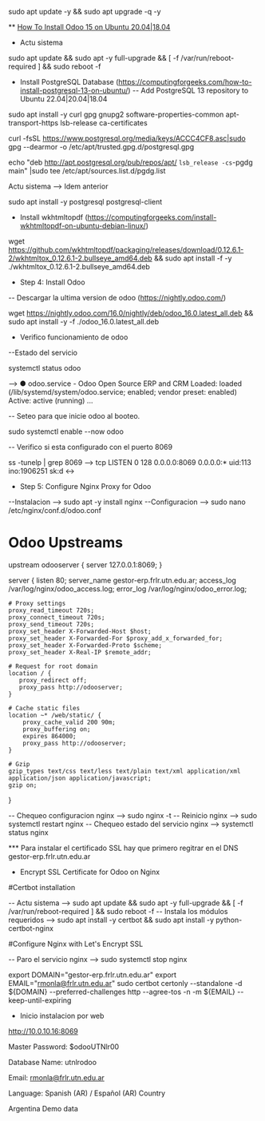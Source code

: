 sudo apt update -y && sudo apt upgrade -q -y


** [How To Install Odoo 15 on Ubuntu 20.04|18.04](https://computingforgeeks.com/how-to-install-odoo-on-ubuntu-linux/)

* Actu sistema

sudo apt update && sudo apt -y full-upgrade && [ -f /var/run/reboot-required ] && sudo reboot -f

* Install PostgreSQL Database (https://computingforgeeks.com/how-to-install-postgresql-13-on-ubuntu/)
-- Add PostgreSQL 13 repository to Ubuntu 22.04|20.04|18.04

sudo apt install -y curl gpg gnupg2 software-properties-common apt-transport-https lsb-release ca-certificates

curl -fsSL https://www.postgresql.org/media/keys/ACCC4CF8.asc|sudo gpg --dearmor -o /etc/apt/trusted.gpg.d/postgresql.gpg

echo "deb http://apt.postgresql.org/pub/repos/apt/ `lsb_release -cs`-pgdg main" |sudo tee  /etc/apt/sources.list.d/pgdg.list


Actu sistema
--> Idem anterior

sudo apt install -y postgresql postgresql-client

* Install wkhtmltopdf (https://computingforgeeks.com/install-wkhtmltopdf-on-ubuntu-debian-linux/)

wget https://github.com/wkhtmltopdf/packaging/releases/download/0.12.6.1-2/wkhtmltox_0.12.6.1-2.bullseye_amd64.deb && sudo apt install -f -y ./wkhtmltox_0.12.6.1-2.bullseye_amd64.deb

* Step 4: Install Odoo

-- Descargar la ultima version de odoo (https://nightly.odoo.com/)

wget https://nightly.odoo.com/16.0/nightly/deb/odoo_16.0.latest_all.deb && sudo apt install -y -f ./odoo_16.0.latest_all.deb

* Verifico funcionamiento de odoo

--Estado del servicio

systemctl status odoo

--> ● odoo.service - Odoo Open Source ERP and CRM
Loaded: loaded (/lib/systemd/system/odoo.service; enabled; vendor preset: enabled)
Active: active (running) ...

-- Seteo para que inicie odoo al booteo.

sudo systemctl enable --now odoo

-- Verifico si esta configurado con el puerto 8069

ss -tunelp | grep 8069
--> tcp   LISTEN  0       128                  0.0.0.0:8069           0.0.0.0:*      uid:113 ino:1906251 sk:d <-> 

* Step 5: Configure Nginx Proxy for Odoo

--Instalacion --> sudo apt -y install nginx
--Configuracion --> sudo nano /etc/nginx/conf.d/odoo.conf


# Odoo Upstreams
upstream odooserver {
 server 127.0.0.1:8069;
}

server {
    listen 80;
    server_name gestor-erp.frlr.utn.edu.ar;
    access_log /var/log/nginx/odoo_access.log;
    error_log /var/log/nginx/odoo_error.log;


    # Proxy settings
    proxy_read_timeout 720s;
    proxy_connect_timeout 720s;
    proxy_send_timeout 720s;
    proxy_set_header X-Forwarded-Host $host;
    proxy_set_header X-Forwarded-For $proxy_add_x_forwarded_for;
    proxy_set_header X-Forwarded-Proto $scheme;
    proxy_set_header X-Real-IP $remote_addr;

    # Request for root domain
    location / {
       proxy_redirect off;
       proxy_pass http://odooserver;
    }

    # Cache static files
    location ~* /web/static/ {
        proxy_cache_valid 200 90m;
        proxy_buffering on;
        expires 864000;
        proxy_pass http://odooserver;
    }

    # Gzip
    gzip_types text/css text/less text/plain text/xml application/xml application/json application/javascript;
    gzip on;
}

-- Chequeo configuracion nginx --> sudo nginx  -t
-- Reinicio nginx --> sudo systemctl restart nginx
-- Chequeo estado del servicio nginx --> systemctl status nginx


*** Para instalar el certificado SSL hay que primero regitrar en el DNS gestor-erp.frlr.utn.edu.ar

* Encrypt SSL Certificate for Odoo on Nginx 

#Certbot installation

-- Actu sistema --> sudo apt update && sudo apt -y full-upgrade && [ -f /var/run/reboot-required ] && sudo reboot -f
-- Instala los módulos requeridos --> sudo apt install -y certbot && sudo apt install -y python-certbot-nginx

#Configure Nginx with Let's Encrypt SSL

-- Paro el servicio nginx --> sudo systemctl stop nginx

export DOMAIN="gestor-erp.frlr.utn.edu.ar"
export EMAIL="rmonla@frlr.utn.edu.ar"
sudo certbot certonly --standalone -d ${DOMAIN} --preferred-challenges http --agree-tos -n -m ${EMAIL} --keep-until-expiring























* Inicio instalacion por web

http://10.0.10.16:8069

Master Password:
$odooUTNlr00

Database Name:
utnlrodoo

Email:
rmonla@frlr.utn.edu.ar

Language:
Spanish (AR) / Español (AR)
Country

Argentina
Demo data



